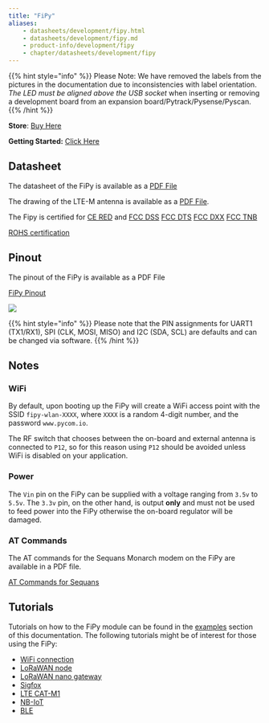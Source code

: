 ```yaml
---
title: "FiPy"
aliases:
    - datasheets/development/fipy.html
    - datasheets/development/fipy.md
    - product-info/development/fipy
    - chapter/datasheets/development/fipy
---
```



{{% hint style="info" %}}
 Please Note: We have removed the labels from the pictures in the documentation due to inconsistencies with label orientation.  *The LED must be aligned above the USB socket* when inserting or removing a development board from an expansion board/Pytrack/Pysense/Pyscan.
{{% /hint %}}


**Store**: [Buy Here](https://pycom.io/product/fipy/)

**Getting Started:** [Click Here](/gettingstarted/connection/fipy)


## Datasheet

The datasheet of the FiPy is available as a [PDF File](/gitbook/assets/specsheets/Pycom_002_Specsheets_FiPy_v2.pdf)

The drawing of the LTE-M antenna is available as a [PDF File](/gitbook/assets/lte-m-antenna-drawing.pdf).

The Fipy is certified for [CE RED](/gitbook/assets/fipy_c03-b0-red-final.pdf) and [FCC DSS](/gitbook/assets/pycom-2ajmtfipy01r-fcc-grant-dss.pdf) [FCC DTS](/gitbook/assets/pycom-2ajmtfipy01r-fcc-grant-dts.pdf) [FCC DXX](/gitbook/assets/pycom-2ajmtfipy01r-fcc-grant-dxx.pdf) [FCC TNB](/gitbook/assets/pycom-2ajmtfipy01r-fcc-grant-tnb.pdf) 

[ROHS certification](gitbook/assets/RoHs_declarations/RoHS-for-FiPy(8217-00091P)-20190523.pdf)
## Pinout

The pinout of the FiPy is available as a PDF File

<a href="/gitbook/assets/fipy-pinout.pdf" target="_blank"> FiPy Pinout </a>

![](/gitbook/assets/fipy-pinout.png)

{{% hint style="info" %}}
Please note that the PIN assignments for UART1 \(TX1/RX1\), SPI \(CLK, MOSI, MISO\) and I2C \(SDA, SCL\) are defaults and can be changed via software.
{{% /hint %}}

## Notes

### WiFi

By default, upon booting up the FiPy will create a WiFi access point with the SSID `fipy-wlan-XXXX`, where `XXXX` is a random 4-digit number, and the password `www.pycom.io`.

The RF switch that chooses between the on-board and external antenna is connected to `P12`, so for this reason using `P12` should be avoided unless WiFi is disabled on your application.

### Power

The `Vin` pin on the FiPy can be supplied with a voltage ranging from `3.5v` to `5.5v`. The `3.3v` pin, on the other hand, is output **only** and must not be used to feed power into the FiPy otherwise the on-board regulator will be damaged.

### AT Commands

The AT commands for the Sequans Monarch modem on the FiPy are available in a PDF file.

<a href="/gitbook/assets/Monarch-LR5110-ATCmdRefMan-rev6_noConfidential.pdf" target="_blank"> AT Commands for Sequans </a>

## Tutorials

Tutorials on how to the FiPy module can be found in the [examples](/tutorials/introduction) section of this documentation. The following tutorials might be of interest for those using the FiPy:

* [WiFi connection](/tutorials/all/wlan)
* [LoRaWAN node](/tutorials/lora/lorawan-abp)
* [LoRaWAN nano gateway](/tutorials/lora/lorawan-nano-gateway)
* [Sigfox](/tutorials/sigfox)
* [LTE CAT-M1](/tutorials/lte/cat-m1)
* [NB-IoT](/tutorials/lte/nb-iot)
* [BLE](/tutorials/all/ble)
